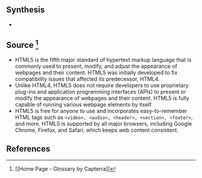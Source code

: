 ## Synthesis
- 
## Source [^1]
- HTML5 is the fifth major standard of hypertext markup language that is commonly used to present, modify, and adjust the appearance of webpages and their content. HTML5 was initially developed to fix compatibility issues that affected its predecessor, HTML4.
- Unlike HTML4, HTML5 does not require developers to use proprietary plug-ins and application programming interfaces (APIs) to present or modify the appearance of webpages and their content. HTML5 is fully capable of running various webpage elements by itself.
- HTML5 is free for anyone to use and incorporates easy-to-remember HTML tags such as `<video>, <audio>, <header>, <section>, <footer>`, and more. HTML5 is supported by all major browsers, including Google Chrome, Firefox, and Safari, which keeps web content consistent.
## References

[^1]: [[Home Page - Glossary by Capterra]]